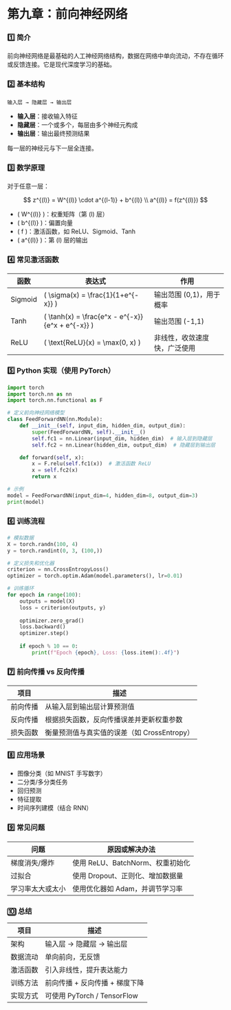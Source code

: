 # 第九章：前向神经网络

### 1️⃣ 简介

前向神经网络是最基础的人工神经网络结构，数据在网络中单向流动，不存在循环或反馈连接。它是现代深度学习的基础。

### 2️⃣ 基本结构

```text
输入层 → 隐藏层 → 输出层
```

- **输入层**：接收输入特征  
- **隐藏层**：一个或多个，每层由多个神经元构成  
- **输出层**：输出最终预测结果

每一层的神经元与下一层全连接。

###  3️⃣ 数学原理

对于任意一层：

$$
z^{(l)} = W^{(l)} \cdot a^{(l-1)} + b^{(l)} \\
a^{(l)} = f(z^{(l)})
$$

- \( W^{(l)} \)：权重矩阵（第 \(l\) 层）  
- \( b^{(l)} \)：偏置向量  
- \( f \)：激活函数，如 ReLU、Sigmoid、Tanh  
- \( a^{(l)} \)：第 \(l\) 层的输出

###  4️⃣ 常见激活函数

| 函数     | 表达式                                  | 作用                             |
|----------|-------------------------------------------|----------------------------------|
| Sigmoid  | \( \sigma(x) = \frac{1}{1+e^{-x}} \)       | 输出范围 (0,1)，用于概率         |
| Tanh     | \( \tanh(x) = \frac{e^x - e^{-x}}{e^x + e^{-x}} \) | 输出范围 (-1,1)                  |
| ReLU     | \( \text{ReLU}(x) = \max(0, x) \)          | 非线性，收敛速度快，广泛使用     |


###  5️⃣ Python 实现（使用 PyTorch）

```python
import torch
import torch.nn as nn
import torch.nn.functional as F

# 定义前向神经网络模型
class FeedForwardNN(nn.Module):
    def __init__(self, input_dim, hidden_dim, output_dim):
        super(FeedForwardNN, self).__init__()
        self.fc1 = nn.Linear(input_dim, hidden_dim)  # 输入层到隐藏层
        self.fc2 = nn.Linear(hidden_dim, output_dim)  # 隐藏层到输出层

    def forward(self, x):
        x = F.relu(self.fc1(x))  # 激活函数 ReLU
        x = self.fc2(x)
        return x

# 示例
model = FeedForwardNN(input_dim=4, hidden_dim=8, output_dim=3)
print(model)
```

### 6️⃣ 训练流程

```python
# 模拟数据
X = torch.randn(100, 4)
y = torch.randint(0, 3, (100,))

# 定义损失和优化器
criterion = nn.CrossEntropyLoss()
optimizer = torch.optim.Adam(model.parameters(), lr=0.01)

# 训练循环
for epoch in range(100):
    outputs = model(X)
    loss = criterion(outputs, y)
    
    optimizer.zero_grad()
    loss.backward()
    optimizer.step()
    
    if epoch % 10 == 0:
        print(f"Epoch {epoch}, Loss: {loss.item():.4f}")
```

### 7️⃣ 前向传播 vs 反向传播

| 项目         | 描述                                           |
|--------------|------------------------------------------------|
| 前向传播     | 从输入层到输出层计算预测值                     |
| 反向传播     | 根据损失函数，反向传播误差并更新权重参数       |
| 损失函数     | 衡量预测值与真实值的误差（如 CrossEntropy）     |


### 8️⃣ 应用场景

+ 图像分类（如 MNIST 手写数字）
+ 二分类/多分类任务
+ 回归预测
+ 特征提取
+ 时间序列建模（结合 RNN）

### 9️⃣ 常见问题

| 问题             | 原因或解决办法                          |
|------------------|-----------------------------------------|
| 梯度消失/爆炸    | 使用 ReLU、BatchNorm、权重初始化        |
| 过拟合           | 使用 Dropout、正则化、增加数据量        |
| 学习率太大或太小 | 使用优化器如 Adam，并调节学习率         |

###  🔟 总结

| 项目       | 描述                                     |
|------------|------------------------------------------|
| 架构       | 输入层 → 隐藏层 → 输出层                 |
| 数据流动   | 单向前向，无反馈                         |
| 激活函数   | 引入非线性，提升表达能力                 |
| 训练方法   | 前向传播 + 反向传播 + 梯度下降           |
| 实现方式   | 可使用 PyTorch / TensorFlow              |



